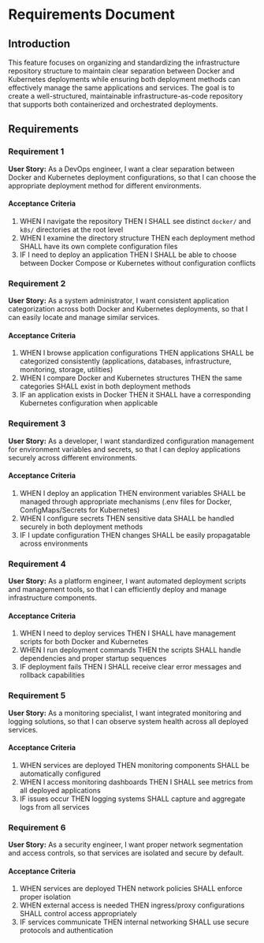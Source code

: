 # Requirements Document

## Introduction

This feature focuses on organizing and standardizing the infrastructure repository structure to maintain clear separation between Docker and Kubernetes deployments while ensuring both deployment methods can effectively manage the same applications and services. The goal is to create a well-structured, maintainable infrastructure-as-code repository that supports both containerized and orchestrated deployments.

## Requirements

### Requirement 1

**User Story:** As a DevOps engineer, I want a clear separation between Docker and Kubernetes deployment configurations, so that I can choose the appropriate deployment method for different environments.

#### Acceptance Criteria

1. WHEN I navigate the repository THEN I SHALL see distinct `docker/` and `k8s/` directories at the root level
2. WHEN I examine the directory structure THEN each deployment method SHALL have its own complete configuration files
3. IF I need to deploy an application THEN I SHALL be able to choose between Docker Compose or Kubernetes without configuration conflicts

### Requirement 2

**User Story:** As a system administrator, I want consistent application categorization across both Docker and Kubernetes deployments, so that I can easily locate and manage similar services.

#### Acceptance Criteria

1. WHEN I browse application configurations THEN applications SHALL be categorized consistently (applications, databases, infrastructure, monitoring, storage, utilities)
2. WHEN I compare Docker and Kubernetes structures THEN the same categories SHALL exist in both deployment methods
3. IF an application exists in Docker THEN it SHALL have a corresponding Kubernetes configuration when applicable

### Requirement 3

**User Story:** As a developer, I want standardized configuration management for environment variables and secrets, so that I can deploy applications securely across different environments.

#### Acceptance Criteria

1. WHEN I deploy an application THEN environment variables SHALL be managed through appropriate mechanisms (.env files for Docker, ConfigMaps/Secrets for Kubernetes)
2. WHEN I configure secrets THEN sensitive data SHALL be handled securely in both deployment methods
3. IF I update configuration THEN changes SHALL be easily propagatable across environments

### Requirement 4

**User Story:** As a platform engineer, I want automated deployment scripts and management tools, so that I can efficiently deploy and manage infrastructure components.

#### Acceptance Criteria

1. WHEN I need to deploy services THEN I SHALL have management scripts for both Docker and Kubernetes
2. WHEN I run deployment commands THEN the scripts SHALL handle dependencies and proper startup sequences
3. IF deployment fails THEN I SHALL receive clear error messages and rollback capabilities

### Requirement 5

**User Story:** As a monitoring specialist, I want integrated monitoring and logging solutions, so that I can observe system health across all deployed services.

#### Acceptance Criteria

1. WHEN services are deployed THEN monitoring components SHALL be automatically configured
2. WHEN I access monitoring dashboards THEN I SHALL see metrics from all deployed applications
3. IF issues occur THEN logging systems SHALL capture and aggregate logs from all services

### Requirement 6

**User Story:** As a security engineer, I want proper network segmentation and access controls, so that services are isolated and secure by default.

#### Acceptance Criteria

1. WHEN services are deployed THEN network policies SHALL enforce proper isolation
2. WHEN external access is needed THEN ingress/proxy configurations SHALL control access appropriately
3. IF services communicate THEN internal networking SHALL use secure protocols and authentication